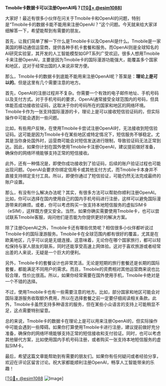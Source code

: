 **Tmobile卡数据卡可以注册OpenAI吗？[[TG💪+ @esim1088](https://t.me/s/esim1088)]**

大家好！最近有很多小伙伴在问关于Tmobile卡和OpenAI的问题，特别是“Tmobile卡的数据卡能不能用来注册OpenAI？”这个问题。今天就来给大家详细解答一下，希望能帮到有需要的朋友。

首先，让我们简单了解一下什么是Tmobile卡以及OpenAI是什么。Tmobile是一家美国的移动通信运营商，提供各种手机卡套餐和服务。而OpenAI则是全球知名的AI研究实验室，其开发的人工智能模型如GPT系列广受欢迎。很多人想用Tmobile卡来注册OpenAI，主要是因为Tmobile卡的国际漫游功能强大，能覆盖多个国家和地区，这对于经常出国的人来说非常方便。

那么，Tmobile卡的数据卡到底能不能用来注册OpenAI呢？答案是：**理论上是可以的**。但是这里有几个需要注意的地方。

首先，OpenAI的注册过程并不复杂。你需要一个有效的电子邮件地址、手机号码以及支付方式。对于手机号码的要求，OpenAI通常接受全球范围内的号码，但具体能否成功接收验证码，这取决于你的号码所在的国家和地区的网络环境。Tmobile卡作为一张支持国际漫游的卡，理论上是可以接收短信验证码的，但实际操作中可能会遇到一些问题。

比如，有些用户反映，在使用Tmobile卡尝试注册OpenAI时，无法接收到短信验证码。这可能是因为Tmobile卡在某些地区或特定情况下，短信服务不够稳定。尤其是当你身处国外时，运营商可能会对短信发送进行限制，导致验证码无法正常到达。因此，如果你计划在国外使用Tmobile卡注册OpenAI，建议提前做好准备，确保你的网络环境能够支持正常的短信接收。

此外，还有一种情况是，即使你成功接收到了验证码，后续的账户验证过程也可能出现问题。OpenAI会要求你绑定信用卡或其他支付方式，而Tmobile卡本身并不直接支持绑定支付工具。所以，即便你通过了短信验证，可能仍然无法完成最终的账户设置。

那么，有没有什么解决办法呢？其实，有很多方法可以帮助你顺利注册OpenAI。比如，你可以选择在国内使用自己的国内手机号码进行注册，这样可以避免国际漫游带来的麻烦。或者，你可以考虑购买一张支持本地短信服务的虚拟SIM卡（eSIM），这样既方便又安全。当然，如果你确实需要使用Tmobile卡，也可以尝试联系Tmobile客服，询问他们是否能为你提供更好的解决方案。

除了注册OpenAI之外，Tmobile卡还有哪些优势呢？相信很多小伙伴都听说过Tmobile卡的国际漫游服务。Tmobile卡在全球范围内都有很好的覆盖，尤其是在欧美地区，几乎可以说是无缝连接。这意味着，无论你在哪个国家旅行，都可以轻松保持与家人朋友的联系，同时还能享受高速上网体验。这对于喜欢旅游或者经常出差的人来说，无疑是一个巨大的便利。

另外，Tmobile卡的套餐设计也非常灵活。无论是短期的旅行套餐还是长期的国际套餐，都能满足不同用户的需求。而且，Tmobile的资费相对其他运营商来说也比较合理，性价比很高。所以，如果你经常需要在国外使用手机，Tmobile卡绝对是一个不错的选择。

不过，使用Tmobile卡也有一些需要注意的地方。比如，部分国家和地区可能会对国际漫游服务收取额外费用，所以在选择套餐之前一定要仔细阅读相关条款。此外，Tmobile卡虽然支持多种语言的服务，但在某些小众语言的支持上可能稍显不足，这点需要特别留意。

总的来说，Tmobile卡的数据卡在理论上是可以用来注册OpenAI的，但实际操作中可能会遇到一些障碍。如果你打算使用Tmobile卡进行注册，建议提前做好充分准备，确保你的网络环境能够支持正常的短信接收和支付验证。同时，也可以考虑其他替代方案，比如使用国内手机号码注册，或者购买一张支持本地短信服务的虚拟SIM卡。

最后，希望这篇文章能帮助到有需要的朋友们。如果你有任何疑问或者经验分享，欢迎在评论区留言讨论。祝大家都能顺利注册OpenAI，畅享人工智能带来的乐趣！

[[TG💪+ @esim1088](https://t.me/s/esim1088) ![Image](https://i.postimg.cc/4NQfJmqS/Snipaste-2025-05-13-00-14-12.png)]